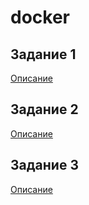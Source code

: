 # docker

## Задание 1

[Описание](1/)

## Задание 2

[Описание](2/)

## Задание 3

[Описание](3/)


